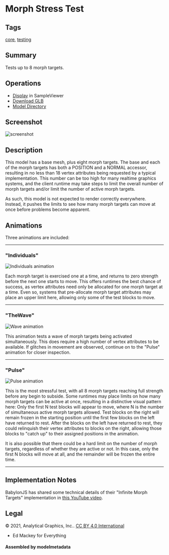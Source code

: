 # Morph Stress Test

## Tags

[core](../Models-core.md), [testing](../Models-testing.md)

## Summary

Tests up to 8 morph targets.

## Operations

* [Display](https://github.khronos.org/glTF-Sample-Viewer-Release/?model=https://raw.GithubUserContent.com/KhronosGroup/glTF-Sample-Assets/main/./Models/MorphStressTest/glTF-Binary/MorphStressTest.glb) in SampleViewer
* [Download GLB](https://raw.GithubUserContent.com/KhronosGroup/glTF-Sample-Assets/main/./Models/MorphStressTest/glTF-Binary/MorphStressTest.glb)
* [Model Directory](./)

## Screenshot

![screenshot](screenshot/screenshot_large.png)

## Description

This model has a base mesh, plus eight morph targets.  The base and each of the morph targets has
both a POSITION and a NORMAL accessor, resulting in no less than 18 vertex attributes being requested
by a typical implementation.  This number can be too high for many realtime graphics systems, and
the client runtime may take steps to limit the overall number of morph targets and/or limit the
number of active morph targets.

As such, this model is not expected to render correctly everywhere.  Instead, it pushes the limits
to see how many morph targets can move at once before problems become apparent.

## Animations

Three animations are included:

---
### "Individuals"

![Individuals animation](screenshot/Anim_Individuals.gif)

Each morph target is exercised one at a time, and returns to zero strength before the next one
starts to move.  This offers runtimes the best chance of success, as vertex attributes need only
be allocated for one morph target at a time.  Even so, systems that pre-allocate morph target
attributes may place an upper limit here, allowing only some of the test blocks to move.

---
### "TheWave"

![Wave animation](screenshot/Anim_TheWave.gif)

This animation tests a wave of morph targets being activated simultaneously.  This does require
a high number of vertex attributes to be available.  If glitches in movement are observed,
continue on to the "Pulse" animation for closer inspection.

---
### "Pulse"

![Pulse animation](screenshot/Anim_Pulse.gif)

This is the most stressful test, with all 8 morph targets reaching full strength before any
begin to subside.  Some runtimes may place limits on how many morph targets can be active at
once, resulting in a distinctive visual pattern here:  Only the first N test blocks will
appear to move, where N is the number of simultaneous active morph targets allowed.  Test
blocks on the right will remain frozen in the starting position until the first few blocks
on the left have returned to rest.  After the blocks on the left have returned to rest, they
could relinquish their vertex attributes to blocks on the right, allowing those blocks to
"catch up" to their assigned positions in the animation.

It is also possible that there could be a hard limit on the number of morph targets, regardless
of whether they are active or not.  In this case, only the first N blocks will move at all,
and the remainder will be frozen the entire time.

---
## Implementation Notes

BabylonJS has shared some technical details of their "Infinite Morph Targets" implementation
in [this YouTube video](https://www.youtube.com/watch?v=LBPRmGgU0PE).



## Legal

&copy; 2021, Analytical Graphics, Inc.. [CC BY 4.0 International](https://creativecommons.org/licenses/by/4.0/legalcode)

 - Ed Mackey for Everything

#### Assembled by modelmetadata